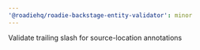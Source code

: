 ```yaml
---
'@roadiehq/roadie-backstage-entity-validator': minor
---
```


Validate trailing slash for source-location annotations
